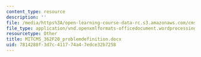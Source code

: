```yaml
---
content_type: resource
description: ''
file: /media/https%3A/open-learning-course-data-rc.s3.amazonaws.com/cms-362-civic-media-codesign-studio-fall-2020/7814288f3d7c411774a47edce32b7258_MITCMS_362F20_problemdefinition.docx
file_type: application/vnd.openxmlformats-officedocument.wordprocessingml.document
resourcetype: Other
title: MITCMS_362F20_problemdefinition.docx
uid: 7814288f-3d7c-4117-74a4-7edce32b7258
---
```

